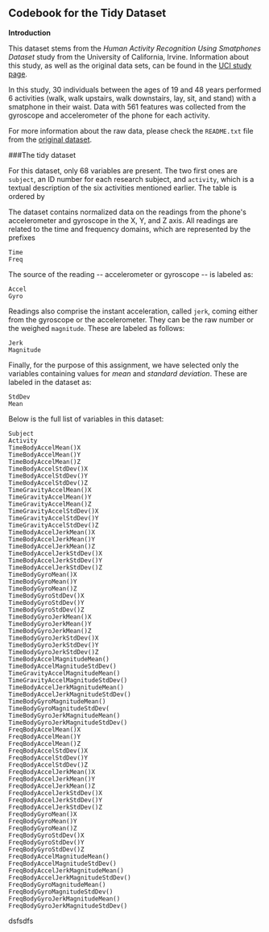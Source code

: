## Codebook for the Tidy Dataset

**Introduction**

This dataset stems from the *Human Activity Recognition Using Smatphones Dataset* study from the University of California, Irvine. Information about this study, as well as the original data sets, can be found in the [UCI study page](http://archive.ics.uci.edu/ml/datasets/Human+Activity+Recognition+Using+Smartphones).

In this study, 30 individuals between the ages of 19 and 48 years performed 6 activities (walk, walk upstairs, walk downstairs, lay, sit, and stand) with a smatphone in their waist. Data with 561 features was collected from the gyroscope and accelerometer of the phone for each activity.

For more information about the raw data, please check the `README.txt` file from the [original dataset](http://archive.ics.uci.edu/ml/machine-learning-databases/00240/).

###The tidy dataset

For this dataset, only 68 variables are present. The two first ones are `subject`, an ID number for each research subject, and `activity`, which is a textual description of the six activities mentioned earlier. The table is ordered by 

The dataset contains normalized data on the readings from the phone's accelerometer and gyroscope in the X, Y, and Z axis. All readings are related to the time and frequency domains, which are represented by the prefixes
```
Time
Freq
```

The source of the reading -- accelerometer or gyroscope -- is labeled as:
```
Accel
Gyro
```

Readings also comprise the instant acceleration, called `jerk`, coming either from the gyroscope or the accelerometer. They can be the raw number or the weighed `magnitude`. These are labeled as follows:

```
Jerk
Magnitude
```

Finally, for the purpose of this assignment, we have selected only the variables containing values for *mean* and *standard deviation*. These are labeled in the dataset as:

```
StdDev
Mean
```

Below is the full list of variables in this dataset:

```
Subject
Activity                              
TimeBodyAccelMean()X
TimeBodyAccelMean()Y
TimeBodyAccelMean()Z
TimeBodyAccelStdDev()X
TimeBodyAccelStdDev()Y
TimeBodyAccelStdDev()Z
TimeGravityAccelMean()X
TimeGravityAccelMean()Y
TimeGravityAccelMean()Z
TimeGravityAccelStdDev()X
TimeGravityAccelStdDev()Y
TimeGravityAccelStdDev()Z
TimeBodyAccelJerkMean()X
TimeBodyAccelJerkMean()Y
TimeBodyAccelJerkMean()Z
TimeBodyAccelJerkStdDev()X
TimeBodyAccelJerkStdDev()Y
TimeBodyAccelJerkStdDev()Z
TimeBodyGyroMean()X
TimeBodyGyroMean()Y
TimeBodyGyroMean()Z
TimeBodyGyroStdDev()X
TimeBodyGyroStdDev()Y
TimeBodyGyroStdDev()Z
TimeBodyGyroJerkMean()X
TimeBodyGyroJerkMean()Y
TimeBodyGyroJerkMean()Z
TimeBodyGyroJerkStdDev()X
TimeBodyGyroJerkStdDev()Y
TimeBodyGyroJerkStdDev()Z
TimeBodyAccelMagnitudeMean()
TimeBodyAccelMagnitudeStdDev()
TimeGravityAccelMagnitudeMean()
TimeGravityAccelMagnitudeStdDev()
TimeBodyAccelJerkMagnitudeMean()
TimeBodyAccelJerkMagnitudeStdDev()
TimeBodyGyroMagnitudeMean()
TimeBodyGyroMagnitudeStdDev(
TimeBodyGyroJerkMagnitudeMean()
TimeBodyGyroJerkMagnitudeStdDev()
FreqBodyAccelMean()X
FreqBodyAccelMean()Y
FreqBodyAccelMean()Z
FreqBodyAccelStdDev()X
FreqBodyAccelStdDev()Y
FreqBodyAccelStdDev()Z
FreqBodyAccelJerkMean()X
FreqBodyAccelJerkMean()Y
FreqBodyAccelJerkMean()Z
FreqBodyAccelJerkStdDev()X
FreqBodyAccelJerkStdDev()Y
FreqBodyAccelJerkStdDev()Z
FreqBodyGyroMean()X
FreqBodyGyroMean()Y
FreqBodyGyroMean()Z
FreqBodyGyroStdDev()X
FreqBodyGyroStdDev()Y
FreqBodyGyroStdDev()Z
FreqBodyAccelMagnitudeMean()
FreqBodyAccelMagnitudeStdDev()
FreqBodyAccelJerkMagnitudeMean()
FreqBodyAccelJerkMagnitudeStdDev()
FreqBodyGyroMagnitudeMean()
FreqBodyGyroMagnitudeStdDev()
FreqBodyGyroJerkMagnitudeMean()
FreqBodyGyroJerkMagnitudeStdDev()
```
dsfsdfs
